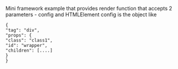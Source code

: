 Mini framework example that provides render function that accepts 2 parameters - config and HTMLElement
config is the object like 
```
{
"tag": "div",
"props": { 
"class": "class1",
"id": "wrapper",
"children": [....]
}
}
```

